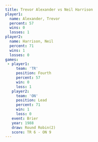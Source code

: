 ```yaml
---
title: Trevor Alexander vs Neil Harrison
player1:                 
  name: Alexander, Trevor
  percent: 57            
  wins: 0                
  losses: 1              
player2:                 
  name: Harrison, Neil   
  percent: 71            
  wins: 1                
  losses: 0              
games:
 - player1:          
     team: 'TR'      
     position: Fourth
     percent: 57     
     win: 0          
     loss: 1         
   player2:        
     team: 'ON'    
     position: Lead
     percent: 71   
     win: 1        
     loss: 0       
   event: Brier        
   year: 1988          
   draw: Round Robin(2)
   score: TR 6 - ON 9  
---
```

